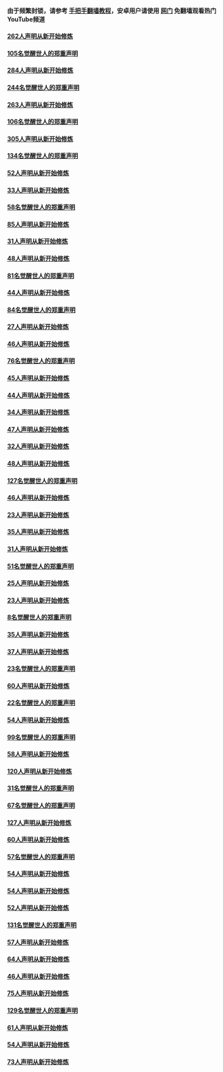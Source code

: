 #### 由于频繁封锁，请参考 [手把手翻墙教程](https://github.com/gfw-breaker/guides/wiki/)，安卓用户请使用 [网门](https://github.com/gfw-breaker/nogfw/blob/master/dl.md?t=04120000) 免翻墙观看热门YouTube频道 

#### [262人声明从新开始修炼](../pages/91/423004.md?t=04120000) 

#### [105名觉醒世人的郑重声明](../pages/91/423003.md?t=04120000) 

#### [284人声明从新开始修炼](../pages/91/422707.md?t=04120000) 

#### [244名觉醒世人的郑重声明](../pages/91/422706.md?t=04120000) 

#### [263人声明从新开始修炼](../pages/91/422553.md?t=04120000) 

#### [106名觉醒世人的郑重声明](../pages/91/422552.md?t=04120000) 

#### [305人声明从新开始修炼](../pages/91/422153.md?t=04120000) 

#### [134名觉醒世人的郑重声明](../pages/91/422152.md?t=04120000) 

#### [52人声明从新开始修炼](../pages/91/421846.md?t=04120000) 

#### [33人声明从新开始修炼](../pages/91/421804.md?t=04120000) 

#### [58名觉醒世人的郑重声明](../pages/91/421845.md?t=04120000) 

#### [85人声明从新开始修炼](../pages/91/421769.md?t=04120000) 

#### [31人声明从新开始修炼](../pages/91/421763.md?t=04120000) 

#### [48人声明从新开始修炼](../pages/91/421605.md?t=04120000) 

#### [81名觉醒世人的郑重声明](../pages/91/421656.md?t=04120000) 

#### [44人声明从新开始修炼](../pages/91/421544.md?t=04120000) 

#### [84名觉醒世人的郑重声明](../pages/91/421543.md?t=04120000) 

#### [27人声明从新开始修炼](../pages/91/421465.md?t=04120000) 

#### [46人声明从新开始修炼](../pages/91/421454.md?t=04120000) 

#### [76名觉醒世人的郑重声明](../pages/91/421453.md?t=04120000) 

#### [45人声明从新开始修炼](../pages/91/421452.md?t=04120000) 

#### [44人声明从新开始修炼](../pages/91/421422.md?t=04120000) 

#### [34人声明从新开始修炼](../pages/91/421322.md?t=04120000) 

#### [47人声明从新开始修炼](../pages/91/421264.md?t=04120000) 

#### [32人声明从新开始修炼](../pages/91/421225.md?t=04120000) 

#### [48人声明从新开始修炼](../pages/91/421202.md?t=04120000) 

#### [127名觉醒世人的郑重声明](../pages/91/421224.md?t=04120000) 

#### [46人声明从新开始修炼](../pages/91/421203.md?t=04120000) 

#### [23人声明从新开始修炼](../pages/91/421138.md?t=04120000) 

#### [35人声明从新开始修炼](../pages/91/421122.md?t=04120000) 

#### [31人声明从新开始修炼](../pages/91/421081.md?t=04120000) 

#### [51名觉醒世人的郑重声明](../pages/91/421080.md?t=04120000) 

#### [25人声明从新开始修炼](../pages/91/421020.md?t=04120000) 

#### [23人声明从新开始修炼](../pages/91/420884.md?t=04120000) 

#### [8名觉醒世人的郑重声明](../pages/91/420883.md?t=04120000) 

#### [35人声明从新开始修炼](../pages/91/420809.md?t=04120000) 

#### [37人声明从新开始修炼](../pages/91/420766.md?t=04120000) 

#### [23名觉醒世人的郑重声明](../pages/91/420765.md?t=04120000) 

#### [60人声明从新开始修炼](../pages/91/420727.md?t=04120000) 

#### [22名觉醒世人的郑重声明](../pages/91/420726.md?t=04120000) 

#### [54人声明从新开始修炼](../pages/91/420529.md?t=04120000) 

#### [99名觉醒世人的郑重声明](../pages/91/420528.md?t=04120000) 

#### [58人声明从新开始修炼](../pages/91/420198.md?t=04120000) 

#### [120人声明从新开始修炼](../pages/91/420141.md?t=04120000) 

#### [31名觉醒世人的郑重声明](../pages/91/420197.md?t=04120000) 

#### [67名觉醒世人的郑重声明](../pages/91/420140.md?t=04120000) 

#### [127人声明从新开始修炼](../pages/91/420082.md?t=04120000) 

#### [60人声明从新开始修炼](../pages/91/420081.md?t=04120000) 

#### [57名觉醒世人的郑重声明](../pages/91/420080.md?t=04120000) 

#### [54人声明从新开始修炼](../pages/91/419533.md?t=04120000) 

#### [54人声明从新开始修炼](../pages/91/419532.md?t=04120000) 

#### [52人声明从新开始修炼](../pages/91/419531.md?t=04120000) 

#### [131名觉醒世人的郑重声明](../pages/91/419530.md?t=04120000) 

#### [57人声明从新开始修炼](../pages/91/419430.md?t=04120000) 

#### [64人声明从新开始修炼](../pages/91/419429.md?t=04120000) 

#### [46人声明从新开始修炼](../pages/91/419428.md?t=04120000) 

#### [75人声明从新开始修炼](../pages/91/419427.md?t=04120000) 

#### [129名觉醒世人的郑重声明](../pages/91/419426.md?t=04120000) 

#### [61人声明从新开始修炼](../pages/91/419198.md?t=04120000) 

#### [54人声明从新开始修炼](../pages/91/419197.md?t=04120000) 

#### [73人声明从新开始修炼](../pages/91/419196.md?t=04120000) 

